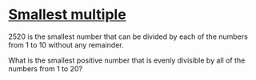 # [Smallest multiple](https://projecteuler.net/problem=5)

2520 is the smallest number that can be divided by each of the numbers from
1 to 10 without any remainder.

What is the smallest positive number that is evenly divisible by all of the
numbers from 1 to 20?

